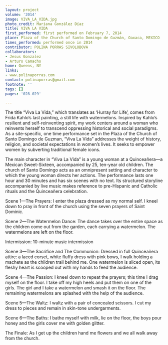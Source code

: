 ```yaml
---
layout: project
volume: '2014'
image: VIVA_LA_VIDA.jpg
photo_credit: Mariana González Díaz
title: VIVA LA VIDA
first_performed: first performed on February 7, 2014
place: Plaza of the Church of Santo Domingo de Guzmán, Oaxaca, MEXICO
times_performed: performed once in 2014
contributor: POLINA PORRAS SIVOLOBOVA
collaborators:
- Jesus Gonzalez
- Arturo Camacho
home: Queens, NY
links:
- www.polinaporras.com
contact: polinaporras@gmail.com
footnote: ''
tags: []
pages: '028-029'

---
```


The title “Viva La Vida,” which translates as ‘Hurray for Life’, comes from Frida Kahlo’s last painting, a still life with watermelons. Inspired by Kahlo’s resilient and self-reinventing spirit, my work centers around a woman who reinvents herself to transcend oppressing historical and social paradigms. As a site-specific, one time performance set in the Plaza of the Church of Santo Domingo de Guzman, “Viva La Vida” addresses the weight of history, religion, and societal expectations in women’s lives. It seeks to empower women by subverting traditional female icons.

The main character in “Viva La Vida” is a young woman at a Quinceañera—a Mexican Sweet-Sixteen, accompanied by 25, ten-year old children. The church of Santo Domingo acts as an omnipresent setting and character to which the young woman directs her actions. The performance lasts one hour and 30 minutes and has six scenes with no text. Its structured storyline accompanied by live music makes reference to pre-Hispanic and Catholic rituals and the Quinceañera celebration.

Scene 1—The Prayers: I enter the plaza dressed as my normal self. I kneel down to pray in front of the church using the seven prayers of Saint Dominic.

Scene 2—The Watermelon Dance: The dance takes over the entire space as the children come out from the garden, each carrying a watermelon. The watermelons are left on the floor.

Intermission: 10-minute music intermission

Scene 3—The Sacrifice and The Communion: Dressed in full Quinceañera attire: a laced corset, white fluffy dress with pink bows, I walk holding a machete as the children trail behind me. One watermelon is sliced open, its fleshy heart is scooped out with my hands to feed the audience.

Scene 4—The Passion: I kneel down to repeat the prayers; this time I drag myself on the floor. I take off my high heels and put them on one of the girls. The girl and I take a watermelon and smash it on the floor. The remaining watermelons are splashed with the help of the audience.

Scene 5—The Waltz: I waltz with a pair of concealed scissors. I cut my dress to pieces and remain in skin-tone undergarments.

Scene 6—The Baths: I bathe myself with milk, lie on the floor, the boys pour honey and the girls cover me with golden glitter.

The Finale: As I get up the children hand me flowers and we all walk away from the church.
